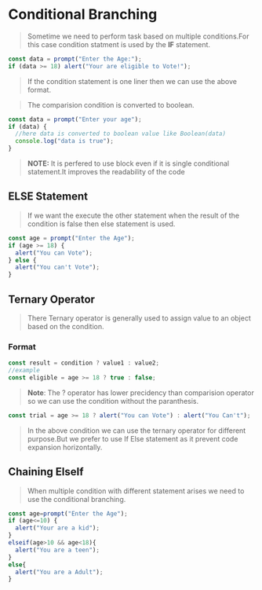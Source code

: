 # Conditional Branching

> Sometime we need to perform task based on multiple conditions.For this case condition statment is used by the **IF** statement.

```javascript
const data = prompt("Enter the Age:");
if (data >= 18) alert("Your are eligible to Vote!");
```

> If the condition statement is one liner then we can use the above format.

> The comparision condition is converted to boolean.

```javascript
const data = prompt("Enter your age");
if (data) {
  //here data is converted to boolean value like Boolean(data)
  console.log("data is true");
}
```

> **NOTE:** It is perfered to use block even if it is single conditional statement.It improves the readability of the code

## ELSE Statement

> If we want the execute the other statement when the result of the condition is false then else statement is used.

```javascript
const age = prompt("Enter the Age");
if (age >= 18) {
  alert("You can Vote");
} else {
  alert("You can't Vote");
}
```

## Ternary Operator

> There Ternary operator is generally used to assign value to an object based on the condition.

### Format

```javascript
const result = condition ? value1 : value2;
//example
const eligible = age >= 18 ? true : false;
```

> **Note**: The ? operator has lower precidency than comparision operator so we can use the condition without the paranthesis.

```javascript
const trial = age >= 18 ? alert("You can Vote") : alert("You Can't");
```

> In the above condition we can use the ternary operator for different purpose.But we prefer to use If Else statement as it prevent code expansion horizontally.

## Chaining ElseIf

> When multiple condition with different statement arises we need to use the conditional branching.

```javascript
const age=prompt("Enter the Age");
if (age<=10) {
  alert("Your are a kid");
}
elseif(age>10 && age<18){
  alert("You are a teen");
}
else{
  alert("You are a Adult");
}
```
